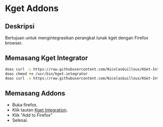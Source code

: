 # Kget Addons

## Deskripsi

Bertujuan untuk mengintegrasikan perangkat lunak kget dengan Firefox browser.

## Memasang Kget Integrator

```bash
doas curl -s https://raw.githubusercontent.com/NicolasGuilloux/KGet-Integrator/master/kget-integrator -o /usr/bin/kget-integrator
doas chmod +x /usr/bin/kget-integrator
doas curl -s https://raw.githubusercontent.com/NicolasGuilloux/KGet-Integrator/master/Conf/com.kgetdm.firefox.json -o /usr/lib/mozilla/native-messaging-hosts/com.kgetdm.firefox.json
```

## Memasang Addons

* Buka firefox.
* Klik tautan <a href="https://addons.mozilla.org/en-US/firefox/addon/kget-integration/" target="_blank">Kget Integration</a>.
* Klik "Add to Firefox"
* Selesai.
